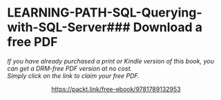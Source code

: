 # LEARNING-PATH-SQL-Querying-with-SQL-Server### Download a free PDF

 <i>If you have already purchased a print or Kindle version of this book, you can get a DRM-free PDF version at no cost.<br>Simply click on the link to claim your free PDF.</i>
<p align="center"> <a href="https://packt.link/free-ebook/9781789132953">https://packt.link/free-ebook/9781789132953 </a> </p>